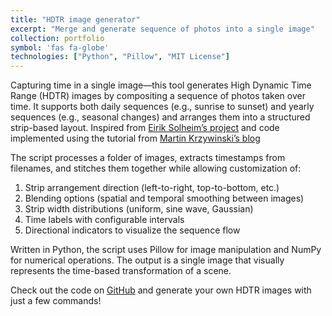 ```yaml
---
title: "HDTR image generator"
excerpt: "Merge and generate sequence of photos into a single image"
collection: portfolio
symbol: 'fas fa-globe'
technologies: ["Python", "Pillow", "MIT License"]
---
```


Capturing time in a single image—this tool generates High Dynamic Time Range (HDTR) images by compositing a sequence of photos taken over time. It supports both daily sequences (e.g., sunrise to sunset) and yearly sequences (e.g., seasonal changes) and arranges them into a structured strip-based layout. Inspired from [Eirik Solheim’s project](https://www.eirikso.com/2011/01/04/one-year-in-one-image/) and code implemented using the tutorial from [Martin Krzywinski’s blog](https://mk.bcgsc.ca/fun/hdtr/?home)

The script processes a folder of images, extracts timestamps from filenames, and stitches them together while allowing customization of:

1. Strip arrangement direction (left-to-right, top-to-bottom, etc.)
2. Blending options (spatial and temporal smoothing between images)
3. Strip width distributions (uniform, sine wave, Gaussian)
4. Time labels with configurable intervals
5. Directional indicators to visualize the sequence flow

Written in Python, the script uses Pillow for image manipulation and NumPy for numerical operations. The output is a single image that visually represents the time-based transformation of a scene.

Check out the code on [GitHub](https://github.com/armandyam/hdtr_photo_creation) and generate your own HDTR images with just a few commands!
